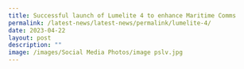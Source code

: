 ```yaml
---
title: Successful launch of Lumelite 4 to enhance Maritime Comms
permalink: /latest-news/latest-news/permalink/lumelite-4/
date: 2023-04-22
layout: post
description: ""
image: /images/Social Media Photos/image pslv.jpg
---
```

